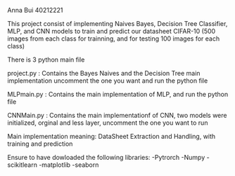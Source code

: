 Anna Bui 40212221

This project consist of implementing Naives Bayes, Decision Tree Classifier, MLP, and CNN models 
to train and predict our datasheet CIFAR-10 
(500 images from each class for trainning, and for testing 100 images for each class)


There is 3 python main file

project.py : Contains the Bayes Naives and the Decision Tree main implementation
             uncomment the one you want and run the python file

MLPmain.py : Contains the main implementation of MLP, and run the python file

CNNMain.py : Contains the main implementationf of CNN, two models were initialized, 
            orginal and less layer, uncomment the one you want to run 

Main implementation meaning: DataSheet Extraction and Handling, with training and prediction


Ensure to have dowloaded the following libraries: 
-Pytrorch
-Numpy
-scikitlearn
-matplotlib
-seaborn
